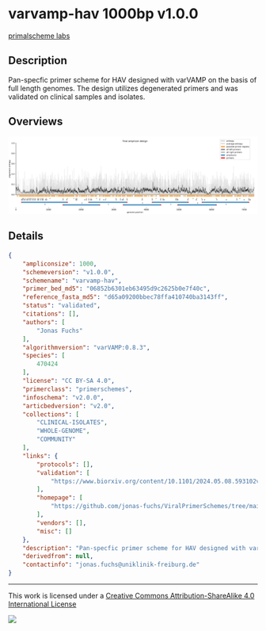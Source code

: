 # varvamp-hav 1000bp v1.0.0

[primalscheme labs](https://labs.primalscheme.com/detail/varvamp-hav/1000/v1.0.0)

## Description

Pan-specfic primer scheme for HAV designed with varVAMP on the basis of full length genomes. The design utilizes degenerated primers and was validated on clinical samples and isolates.

## Overviews

![Overview.png](work/Overview.png)

## Details

```json
{
    "ampliconsize": 1000,
    "schemeversion": "v1.0.0",
    "schemename": "varvamp-hav",
    "primer_bed_md5": "06852b6301eb63495d9c2625b0e7f40c",
    "reference_fasta_md5": "d65a09200bbec78ffa410740ba3143ff",
    "status": "validated",
    "citations": [],
    "authors": [
        "Jonas Fuchs"
    ],
    "algorithmversion": "varVAMP:0.8.3",
    "species": [
        470424
    ],
    "license": "CC BY-SA 4.0",
    "primerclass": "primerschemes",
    "infoschema": "v2.0.0",
    "articbedversion": "v2.0",
    "collections": [
        "CLINICAL-ISOLATES",
        "WHOLE-GENOME",
        "COMMUNITY"
    ],
    "links": {
        "protocols": [],
        "validation": [
            "https://www.biorxiv.org/content/10.1101/2024.05.08.593102v1.full"
        ],
        "homepage": [
            "https://github.com/jonas-fuchs/ViralPrimerSchemes/tree/main/varvamp_tiled/HAV"
        ],
        "vendors": [],
        "misc": []
    },
    "description": "Pan-specfic primer scheme for HAV designed with varVAMP on the basis of full length genomes. The design utilizes degenerated primers and was validated on clinical samples and isolates.",
    "derivedfrom": null,
    "contactinfo": "jonas.fuchs@uniklinik-freiburg.de"
}
```



------------------------------------------------------------------------

This work is licensed under a [Creative Commons Attribution-ShareAlike 4.0 International License](http://creativecommons.org/licenses/by-sa/4.0/) 

![](https://i.creativecommons.org/l/by-sa/4.0/88x31.png)